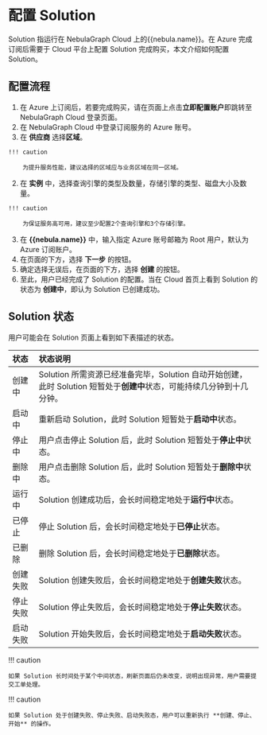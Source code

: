 # 配置 Solution

Solution 指运行在 NebulaGraph Cloud 上的{{nebula.name}}。在 Azure 完成订阅后需要于 Cloud 平台上配置 Solution 完成购买，本文介绍如何配置 Solution。

## 配置流程

1. 在 Azure 上订阅后，若要完成购买，请在页面上点击**立即配置账户**即跳转至 NebulaGraph Cloud 登录页面。
2. 在 NebulaGraph Cloud 中登录订阅服务的 Azure 账号。
  1. 在 **供应商** 选择**区域**。

    !!! caution

        为提升服务性能，建议选择的区域应与业务区域在同一区域。

  2. 在 **实例** 中，选择查询引擎的类型及数量，存储引擎的类型、磁盘大小及数量。

    !!! caution

        为保证服务高可用，建议至少配置2个查询引擎和3个存储引擎。

  3. 在 **{{nebula.name}}** 中，输入指定 Azure 账号邮箱为 Root 用户，默认为 Azure 订阅账户。
  4. 在页面的下方，选择 **下一步** 的按钮。
  5. 确定选择无误后，在页面的下方，选择 **创建** 的按钮。
3. 至此，用户已经完成了 Solution 的配置。当在 Cloud 首页上看到 Solution 的状态为 **创建中**，即认为 Solution 已创建成功。

## Solution 状态

用户可能会在 Solution 页面上看到如下表描述的状态。

|状态| 状态说明 |
|:---|:---|
| 创建中 | Solution 所需资源已经准备完毕，Solution 自动开始创建，此时 Solution 短暂处于**创建中**状态，可能持续几分钟到十几分钟。|
| 启动中 | 重新启动 Solution，此时 Solution 短暂处于**启动中**状态。 |
| 停止中 | 用户点击停止 Solution 后，此时 Solution 短暂处于**停止中**状态。 |
| 删除中 | 用户点击删除 Solution 后，此时 Solution 短暂处于**删除中**状态。 |
| 运行中 | Solution 创建成功后，会长时间稳定地处于**运行中**状态。 |
| 已停止 | 停止 Solution 后，会长时间稳定地处于**已停止**状态。 |
| 已删除 | 删除 Solution 后，会长时间稳定地处于**已删除**状态。 |
| 创建失败 | Solution 创建失败后，会长时间稳定地处于**创建失败**状态。 |
| 停止失败 | Solution 停止失败后，会长时间稳定地处于**停止失败**状态。 |
| 启动失败 | Solution 开始失败后，会长时间稳定地处于**启动失败**状态。 |


!!! caution

    如果 Solution 长时间处于某个中间状态，刷新页面后仍未改变，说明出现异常，用户需要提交工单处理。

!!! caution

    如果 Solution 处于创建失败、停止失败、启动失败态，用户可以重新执行 **创建、停止、开始** 的操作。 

